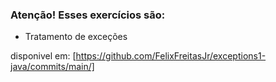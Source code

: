 ### Atenção! Esses exercícios são:
- Tratamento de exceções

disponivel em: [https://github.com/FelixFreitasJr/exceptions1-java/commits/main/]
